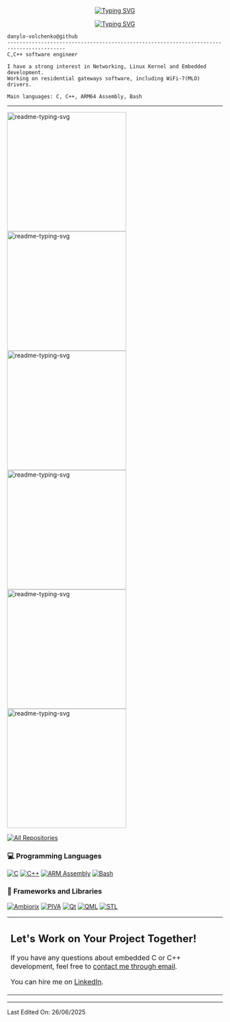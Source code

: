 <p align="center">
  <a href="https://git.io/typing-svg"><img src="https://readme-typing-svg.herokuapp.com?font=Jaini+Purva&size=50&duration=1000&pause=200&color=AFAAFFFF&center=true&vCenter=true&multiline=true&random=false&repeat=false&width=435&height=80&lines=Hi+I+am+Danylo+Volchenko" alt="Typing SVG" />
  </a>
</p>
<p align="center">
  <a href="https://git.io/typing-svg"><img src="https://readme-typing-svg.herokuapp.com?font=Jaini+Purva&duration=1000&pause=1&color=AFAAFFFF&center=true&vCenter=true&multiline=true&random=false&repeat=false&width=435&height=64&lines=if+something+can+be+done+by+a+man;consider+it+to+be+within+your+reach" alt="Typing SVG" />
  </a>
</p>

```
danylo-volchenko@github
-----------------------------------------------------------------------------------------
C,C++ software engineer

I have a strong interest in Networking, Linux Kernel and Embedded development.
Working on residential gateways software, including WiFi-7(MLO) drivers.

Main languages: C, C++, ARM64 Assembly, Bash
```
<hr>

<open> 
  <p align="left">
    <p align="left">
      <a href="https://github.com/danylo-volchenko/wlscan"><img width="278" src="https://denvercoder1-github-readme-stats.vercel.app/api/pin/?username=danylo-volchenko&repo=wlscan&theme=react&&title_color=AFAAFFFF&hide_border=true&icon_color=F8D866&show_icons=true" alt="readme-typing-svg"></a>
    <a href="https://github.com/danylo-volchenko/watchpoint-km"><img width="278" src="https://denvercoder1-github-readme-stats.vercel.app/api/pin/?username=danylo-volchenko&repo=watchpoint-km&theme=react&title_color=AFAAFFFF&hide_border=true&icon_color=F8D866&show_icons=true" alt="readme-typing-svg"></a>
          <a href="https://github.com/danylo-volchenko/prc.git"><img width="278" src="https://denvercoder1-github-readme-stats.vercel.app/api/pin/?username=danylo-volchenko&repo=prc&theme=react&title_color=AFAAFFFF&hide_border=true&icon_color=F8D866&show_icons=true" alt="readme-typing-svg"></a>
       <a href="https://github.com/danylo-volchenko/DNS-Proxy.git"><img width="278" src="https://denvercoder1-github-readme-stats.vercel.app/api/pin/?username=danylo-volchenko&repo=DNS-Proxy&theme=react&&title_color=AFAAFFFF&hide_border=true&icon_color=F8D866&show_icons=true" alt="readme-typing-svg"></a>
    <a href="https://github.com/danylo-volchenko/nixvi.git"><img width="278" src="https://denvercoder1-github-readme-stats.vercel.app/api/pin/?username=danylo-volchenko&repo=nixvi&theme=react&title_color=AFAAFFFF&hide_border=true&icon_color=F8D866&show_icons=true" alt="readme-typing-svg"></a>
    <a href="https://github.com/danylo-volchenko/FAT32-Emu.git"><img width="278" src="https://denvercoder1-github-readme-stats.vercel.app/api/pin/?username=danylo-volchenko&repo=FAT32-Emu&theme=react&title_color=AFAAFFFF&hide_border=true&icon_color=F8D866&show_icons=true" alt="readme-typing-svg"></a>


  <a href="https://github.com/danylo-volchenko?tab=repositories&sort=stargazers"><img alt="All Repositories" title="All Repositories" src="https://custom-icon-badges.demolab.com/badge/-Click%20Here%20For%20All%20My%20Repos-1F222E?style=for-the-badge&logoColor=white&logo=repo"/></a>
</details>

### 💻 Programming Languages

<p>
<a href="#"><img alt="C" src = "https://img.shields.io/badge/C-black?style=for-the-badge&logoColor=white"></a>
<a href="#"><img alt="C++" src = "https://img.shields.io/badge/C%2B%2B-black.svg?style=for-the-badge&logoColor=white"></a>
<a href="#"><img alt="ARM Assembly" src = "https://img.shields.io/badge/ASM-black?style=for-the-badge&logoColor=white"></a>
<a href="#"><img alt="Bash" src = "https://img.shields.io/badge/bash-black?style=for-the-badge&logoColor=white"></a>
</p>

### 🧰 Frameworks and Libraries

<p>
    <a href="#"><img alt="Ambiorix" src="https://img.shields.io/badge/Ambiorix-black?style=for-the-badge&logo=Ambiorix&logoColor=white"></a>
    <a href="#"><img alt="PIVA" src="https://img.shields.io/badge/PIVA-black?style=for-the-badge&logo=PIVA&logoColor=white"></a>
    <a href="#"><img alt="Qt" src="https://img.shields.io/badge/Qt-black?style=for-the-badge&logo=qt&logoColor=white"></a>
    <a href="#"><img alt="QML" src="https://img.shields.io/badge/QML-black?style=for-the-badge&logo=qt&logoColor=white"></a>
    <a href="#"><img alt="STL" src="https://img.shields.io/badge/STL-black?style=for-the-badge&logo=cplusplus&logoColor=white"></a>    
</p>
   
<table style="border: none">
  <tr>
  <td width="50%" valign="top">

## Let's Work on Your Project Together!

If you have any questions about embedded C or C++ development, feel free to <a href="mailto:danylo.volchenko@gmail.com">contact me through email</a>.

You can hire me on <a href="https://www.linkedin.com/in/danylovolchenko/">LinkedIn</a>.

  </td>
  </tr>
</table>

------
Last Edited On: 26/06/2025





<!--
**danylo-volchenko/danylo-volchenko** is a ✨ _special_ ✨ repository because its `README.md` (this file) appears on your GitHub profile.
